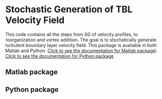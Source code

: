 # Stochastic Generation of TBL Velocity Field
This code contains all the steps from SG of velocity profiles, to reorganization and vortex addition.
The goal is to stochatically generate turbulent boundary layer velocity field.
This package is avaliable in both Matlab and Python. 
[Click to see the documentation for Matlab package](#matlab-package)\\
[Click to see the documentation for Python package](#python-package)

## Matlab package



## Python package
